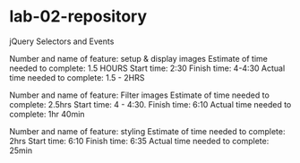 # lab-02-repository
jQuery Selectors and Events


Number and name of feature: setup &  display images
Estimate of time needed to complete: 1.5 HOURS
Start time: 2:30
Finish time: 4-4:30
Actual time needed to complete: 1.5 - 2HRS 
 
Number and name of feature: Filter images
Estimate of time needed to complete: 2.5hrs
Start time: 4 - 4:30.
Finish time: 6:10
Actual time needed to complete: 1hr 40min

Number and name of feature: styling
Estimate of time needed to complete: 2hrs 
Start time: 6:10
Finish time: 6:35
Actual time needed to complete: 25min